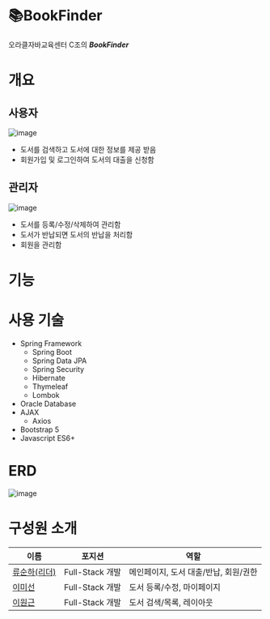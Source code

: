 # 📚BookFinder
오라클자바교육센터 C조의 ***BookFinder***

# 개요
## 사용자
![image](https://user-images.githubusercontent.com/8243179/224901179-9e764c73-4f18-4474-8543-9c12f84fdc1f.png)
- 도서를 검색하고 도서에 대한 정보를 제공 받음
- 회원가입 및 로그인하여 도서의 대출을 신청함

## 관리자
![image](https://user-images.githubusercontent.com/8243179/224901295-6ba357df-aaf1-462b-b869-1469cd225485.png)
- 도서를 등록/수정/삭제하여 관리함
- 도서가 반납되면 도서의 반납을 처리함
- 회원을 관리함

# 기능

# 사용 기술
- Spring Framework
  - Spring Boot
  - Spring Data JPA 
  - Spring Security
  - Hibernate
  - Thymeleaf
  - Lombok
- Oracle Database
- AJAX
  - Axios
- Bootstrap 5
- Javascript ES6+

# ERD
![image](https://user-images.githubusercontent.com/8243179/224896805-75995138-71d4-4739-827b-2da537410fcd.png)

# 구성원 소개

| 이름 | 포지션 | 역할 |
| --- | --- | --- |
| [류순하(리더)](https://github.com/rainofpainki) | Full-Stack 개발 | 메인페이지, 도서 대출/반납, 회원/권한 |
| [이미선](https://github.com/2-ms) | Full-Stack 개발 | 도서 등록/수정, 마이페이지 |
| [이원근](https://github.com/lwg1421) | Full-Stack 개발 | 도서 검색/목록, 레이아웃 |

